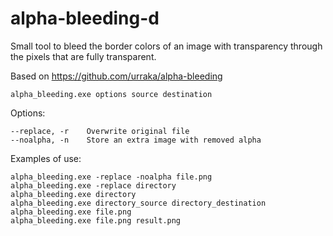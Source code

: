 # alpha-bleeding-d
Small tool to bleed the border colors of an image with transparency through the pixels that are fully transparent.

Based on https://github.com/urraka/alpha-bleeding

`alpha_bleeding.exe options source destination`

Options:
```
--replace, -r    Overwrite original file
--noalpha, -n    Store an extra image with removed alpha
```

Examples of use:
```
alpha_bleeding.exe -replace -noalpha file.png
alpha_bleeding.exe -replace directory
alpha_bleeding.exe directory
alpha_bleeding.exe directory_source directory_destination
alpha_bleeding.exe file.png
alpha_bleeding.exe file.png result.png
```
